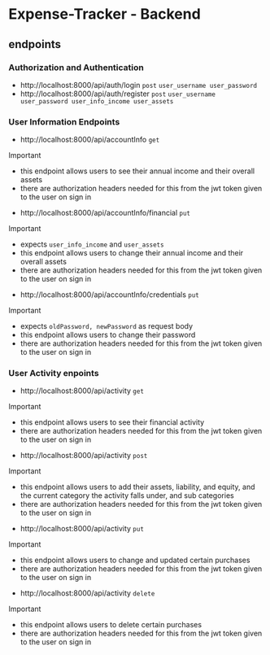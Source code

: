 # Expense-Tracker - Backend

## endpoints 

### Authorization and Authentication 
* http://localhost:8000/api/auth/login `post` `user_username user_password`
* http://localhost:8000/api/auth/register `post` `user_username user_password user_info_income user_assets`

### User Information Endpoints
* http://localhost:8000/api/accountInfo `get`
> [!IMPORTANT]
> * this endpoint allows users to see their annual income and their overall assets
> * there are authorization headers needed for this from the jwt token given to the user on sign in
* http://localhost:8000/api/accountInfo/financial `put`
> [!IMPORTANT]
> * expects `user_info_income` and `user_assets`
> * this endpoint allows users to change their annual income and their overall assets
> * there are authorization headers needed for this from the jwt token given to the user on sign in
* http://localhost:8000/api/accountInfo/credentials `put`
> [!IMPORTANT]
> * expects `oldPassword, newPassword` as request body
> * this endpoint allows users to change their password
> * there are authorization headers needed for this from the jwt token given to the user on sign in

### User Activity enpoints 
* http://localhost:8000/api/activity `get`
> [!IMPORTANT]
> * this endpoint allows users to see their financial activity
> * there are authorization headers needed for this from the jwt token given to the user on sign in
* http://localhost:8000/api/activity `post`
> [!IMPORTANT]
> * this endpoint allows users to add their assets, liability, and equity, and the current category the activity falls under, and sub categories 
> * there are authorization headers needed for this from the jwt token given to the user on sign in
* http://localhost:8000/api/activity `put`
> [!IMPORTANT]
> * this endpoint allows users to change and updated certain purchases
> * there are authorization headers needed for this from the jwt token given to the user on sign in
* http://localhost:8000/api/activity `delete`
> [!IMPORTANT]
> * this endpoint allows users to delete certain purchases
> * there are authorization headers needed for this from the jwt token given to the user on sign in

